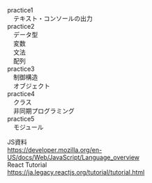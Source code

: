 practice1<br>
　テキスト・コンソールの出力<br>
practice2<br>
　データ型<br>
　変数<br>
　文法<br>
　配列<br>
practice3<br>
　制御構造<br>
　オブジェクト<br>
practice4<br>
　クラス<br>
　非同期プログラミング<br>
practice5<br>
　モジュール<br>


JS資料<br>
https://developer.mozilla.org/en-US/docs/Web/JavaScript/Language_overview<br>
React Tutorial<br>
https://ja.legacy.reactjs.org/tutorial/tutorial.html<br>
